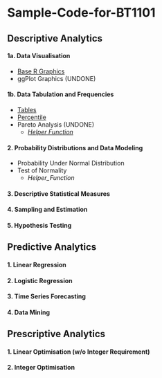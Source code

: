 # Sample-Code-for-BT1101
## Descriptive Analytics
#### 1a. Data Visualisation
- [Base R Graphics](1-1.md)
- ggPlot Graphics (UNDONE)
#### 1b. Data Tabulation and Frequencies
- [Tables](1-2.md)
- [Percentile]([SC]-Descriptive-Analytics/[SC]-Data-Visualisation/[M]-Percentile.md)
- Pareto Analysis (UNDONE)
  - [_Helper Function_]([SC]-Descriptive-Analytics/[SC]-Data-Visualisation/[HF]-Pareto-Analysis.md)
#### 2. Probability Distributions and Data Modeling
- Probability Under Normal Distribution
- Test of Normality
  - _Helper_Function_
#### 3. Descriptive Statistical Measures
#### 4. Sampling and Estimation
#### 5. Hypothesis Testing
## Predictive Analytics
#### 1. Linear Regression
#### 2. Logistic Regression
#### 3. Time Series Forecasting
#### 4. Data Mining
## Prescriptive Analytics
#### 1. Linear Optimisation (w/o Integer Requirement)
#### 2. Integer Optimisation
